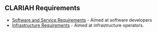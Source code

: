 ## CLARIAH Requirements

* [Software and Service Requirements](software-requirements.md) - Aimed at software developers
* [Infrastructure Requirements](infrastructure-requirements.md) - Aimed at infrastructure operators.
